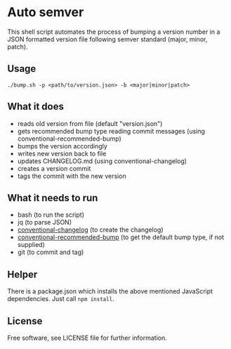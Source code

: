 # Auto semver
This shell script automates the process of bumping a version number in a JSON formatted version file following semver standard (major, minor, patch).

## Usage
`./bump.sh -p <path/to/version.json> -b <major|minor|patch>`

## What it does
- reads old version from file (default "version.json")
- gets recommended bump type reading commit messages (using conventional-recommended-bump)
- bumps the version accordingly
- writes new version back to file
- updates CHANGELOG.md (using conventional-changelog)
- creates a version commit
- tags the commit with the new version 

## What it needs to run
- bash (to run the script)
- jq (to parse JSON)
- [conventional-changelog](https://github.com/conventional-changelog/conventional-changelog) (to create the changelog)
- [conventional-recommended-bump](https://github.com/conventional-changelog/conventional-changelog/tree/master/packages/conventional-recommended-bump) (to get the default bump type, if not supplied)
- git (to commit and tag)

## Helper
There is a package.json which installs the above mentioned JavaScript dependencies.
Just call `npm install`.

## License
Free software, see LICENSE file for further information.
